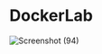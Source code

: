# DockerLab

![Screenshot (94)](https://user-images.githubusercontent.com/74278267/114785609-d9285b80-9d74-11eb-9da9-b77a75c7a193.png)

